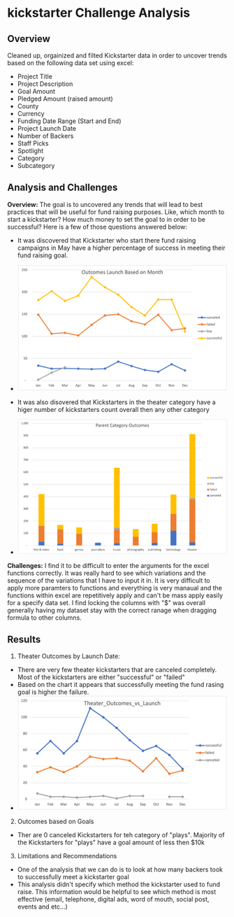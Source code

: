# kickstarter Challenge Analysis 

## Overview 
Cleaned up, orgainized and filted Kickstarter data in order to uncover trends  based on the following data set using excel:
 - Project Title
 - Project Description
 - Goal Amount
 - Pledged Amount (raised amount)
 - County 
 - Currency 
 - Funding Date Range (Start and End)
 - Project Launch Date
 - Number of Backers
 - Staff Picks
 - Spotlight
 - Category 
 - Subcategory 


## Analysis and Challenges
**Overview:** The goal is to uncovered any trends that will lead to best practices that will be useful for fund raising purposes. Like, which month to start a kickstarter? How much money to set the goal to in order to be successful? Here is a few of those questions answered below: 

  - It was discovered that Kickstarter who start there fund raising campaigns in May have a higher percentage of success in meeting their fund raising goal. 
  - ![alt text](https://raw.githubusercontent.com/jjcode-databootcamp/kickstarter-analysis/main/resources/Outcomes_Launch_Based_on_Month.png "Launch Graph")

  - It was also disovered that Kickstarters in the theater category have a higer number of kickstarters count overall then any other category
  - ![alt text](https://raw.githubusercontent.com/jjcode-databootcamp/kickstarter-analysis/main/resources/Parent_Category_Outcomes.png "Parent Category Graph")


**Challenges:** I find it to be difficult to enter the arguments for the excel functions correctly. It was really hard to see which variations and the sequence of the variations that I have to input it in. It is very difficult to apply more paramters to functions and everything is very manaual and the functions within excel are repetitively apply and can't be mass apply easily for a specify data set.  I find locking the columns with "$" was overall generally having my dataset stay with the correct ranage when dragging formula to other columns. 

## Results 
1. Theater Outcomes by Launch Date:
  - There are very few theater kickstarters that are canceled completely. Most of the kickstarters are either "successful" or "failed"
  - Based on the chart it appears that successfully meeting the fund rasing goal is higher the failure. 
  - ![alt text](https://raw.githubusercontent.com/jjcode-databootcamp/kickstarter-analysis/main/resources/Theater_Outcomes_vs_Launch.png "theater outcome png")

2. Outcomes based on Goals
  - Ther are 0 canceled Kickstarters for teh category of "plays". Majority of the Kickstarters for "plays" have a goal amount of less then $10k

3. Limitations and Recommendations
  - One of the analysis that we can do is to look at how many backers took to successfully meet a kickstarter goal 
  - This analysis didn't specify which method the kickstarter used to fund raise. This information would be helpful to see which method is most effective (email, telephone, digital ads, word of mouth, social post, events and etc...)
